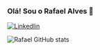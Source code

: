 ### Olá! Sou o Rafael Alves 👋

[![Linkedlin](https://img.shields.io/badge/LinkedIn-0077B5?style=for-the-badge&logo=linkedin&logoColor=white)](https://www.linkedin.com/in/rafael-alves412/)


![Rafael GitHub stats](https://github-readme-stats.vercel.app/api?username=rafaelalves9a&show_icons=true&theme=radical)
